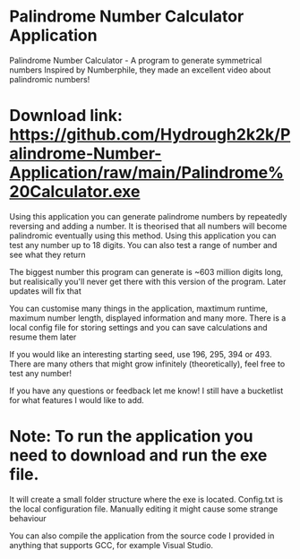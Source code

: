 # Palindrome Number Calculator Application
Palindrome Number Calculator - A program to generate symmetrical numbers
Inspired by Numberphile, they made an excellent video about palindromic numbers!

# Download link: https://github.com/Hydrough2k2k/Palindrome-Number-Application/raw/main/Palindrome%20Calculator.exe

Using this application you can generate palindrome numbers by repeatedly reversing and adding a number. It is theorised that all numbers will become palindromic eventually using this method. Using this application you can test any number up to 18 digits. You can also test a range of number and see what they return

The biggest number this program can generate is ~603 million digits long, but realisically you'll never get there with this version of the program. Later updates will fix that

You can customise many things in the application, maxtimum runtime, maximum number length, displayed information and many more. There is a local config file for storing settings and you can save calculations and resume them later

If you would like an interesting starting seed, use 196, 295, 394 or 493. There are many others that might grow infinitely (theoretically), feel free to test any number!

If you have any questions or feedback let me know! I still have a bucketlist for what features I would like to add.

# Note: To run the application you need to download and run the exe file.
It will create a small folder structure where the exe is located. Config.txt is the local configuration file. Manually editing it might cause some strange behaviour

You can also compile the application from the source code I provided in anything that supports GCC, for example Visual Studio.
